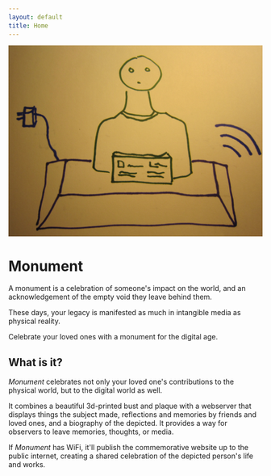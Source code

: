 ```yaml
---
layout: default
title: Home
---
```


![](public/monument.jpg)

# Monument

A monument is a celebration of someone's impact on the world, and an acknowledgement of the empty void they leave behind them.

These days, your legacy is manifested as much in intangible media as physical reality.

Celebrate your loved ones with a monument for the digital age.

## What is it?

*Monument* celebrates not only your loved one's contributions to the physical world, but to the digital world as well.

It combines a beautiful 3d-printed bust and plaque with a webserver that displays things the subject made, reflections and memories by friends and loved ones, and a biography of the depicted. It provides a way for observers to leave memories, thoughts, or media.

If *Monument* has WiFi, it'll publish the commemorative website up to the public internet, creating a shared celebration of the depicted person's life and works.
